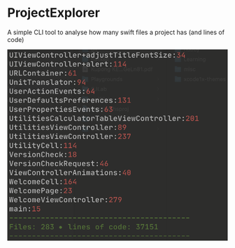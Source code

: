 # ProjectExplorer
A simple CLI tool to analyse how many swift files a project has (and lines of code)

<p align="center">
  <img src="https://raw.githubusercontent.com/konrad1977/ProjectExplorer/main/screenshots/first.png" alt="Icon"/>
</p>